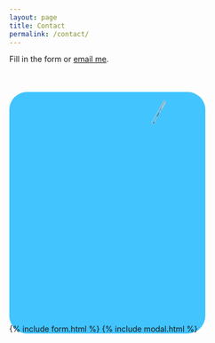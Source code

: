 ```yaml
---
layout: page
title: Contact
permalink: /contact/
---
```

 
 <style>
 .contact-form{
    background: #42c4ff;
    margin-top: 10%;
    margin-bottom: 5%;
    width: 70%;
    
    border-radius:2rem;
    border-color: black;
}
.contact-form .form-control{
    border-radius:1rem;
}
.contact-image{
    text-align: center;
}
.contact-image img{
    border-radius: 6rem;
    width: 11%;
    margin-top: -3%;
    transform: rotate(29deg);
    border-color: black;
}
.contact-form form{
    padding: 14%;
}
.contact-form form .row{
    margin-bottom: -7%;
}
.contact-form h3{
    margin-bottom: 8%;
    margin-top: -10%;
    text-align: center;
    color: #0062cc;
}
.contact-form .btnContact {
    width: 50%;
    border: none;
    border-radius: 1rem;
    padding: 1.5%;
    background: #dc3545;
    font-weight: 600;
    color: #fff;
    cursor: pointer;
}
.btnContactSubmit
{
    width: 50%;
    border-radius: 1rem;
    padding: 1.5%;
    color: #fff;
    background-color: #0062cc;
    border: none;
    cursor: pointer;
}
</style>


Fill in the form or [email me](mailto:{{site.email}}).  


<link href="//maxcdn.bootstrapcdn.com/bootstrap/4.1.1/css/bootstrap.min.css" rel="stylesheet" id="bootstrap-css">
<script src="//maxcdn.bootstrapcdn.com/bootstrap/4.1.1/js/bootstrap.min.js"></script>
<script src="//cdnjs.cloudflare.com/ajax/libs/jquery/3.2.1/jquery.min.js"></script>
<!------ Include the above in your HEAD tag ---------->

<div class="container contact-form">
    <div class="contact-image">
        <img src="https://image.ibb.co/kUagtU/rocket_contact.png" alt="rocket_contact"/>
    </div>
            {% include form.html %}
			{% include modal.html %}     
</div>  



